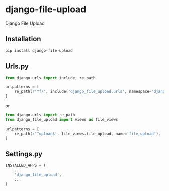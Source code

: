# django-file-upload
Django File Upload

## Installation
```shell
pip install django-file-upload
```

## Urls.py
```python
from django.urls import include, re_path

urlpatterns = [
    re_path(r'^f/', include('django_file_upload.urls', namespace='django_file_upload')),
]
```
or
```python
from django.urls import re_path
from django_file_upload import views as file_views

urlpatterns = [
    re_path(r'^upload$', file_views.file_upload, name='file_upload'),
]
```

## Settings.py
```python
INSTALLED_APPS = (
    ...
    'django_file_upload',
    ...
)
```
